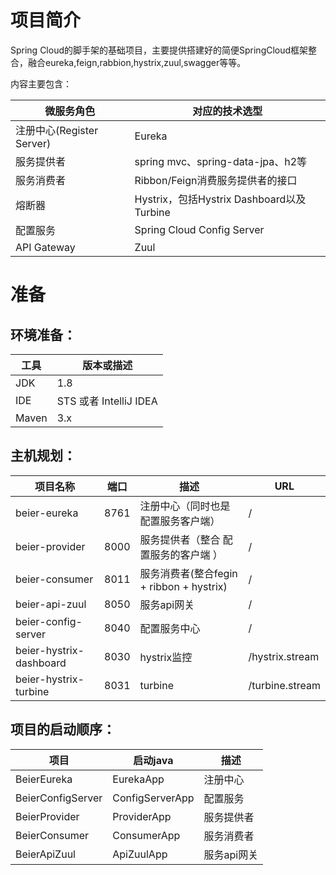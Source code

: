 # 项目简介

Spring Cloud的脚手架的基础项目，主要提供搭建好的简便SpringCloud框架整合，融合eureka,feign,rabbion,hystrix,zuul,swagger等等。

内容主要包含：

| 微服务角色                 | 对应的技术选型                              |
| --------------------- | ------------------------------------ |
| 注册中心(Register Server) | Eureka                               |
| 服务提供者                 | spring mvc、spring-data-jpa、h2等       |
| 服务消费者                 | Ribbon/Feign消费服务提供者的接口               |
| 熔断器                   | Hystrix，包括Hystrix Dashboard以及Turbine |
| 配置服务                  | Spring Cloud Config Server           |
| API Gateway           | Zuul                                 |



# 准备

## 环境准备：

| 工具    | 版本或描述                |
| ----- | -------------------- |
| JDK   | 1.8                  |
| IDE   | STS 或者 IntelliJ IDEA |
| Maven | 3.x                  |



## 主机规划：

| 项目名称                                     | 端口   | 描述                     | URL             |
| ---------------------------------------- | ---- | ---------------------- | --------------- |
| beier-eureka            | 8761 | 注册中心（同时也是配置服务客户端）                   | /               |
| beier-provider               | 8000 | 服务提供者（整合 配置服务的客户端 ）                  | /              |
| beier-consumer       | 8011 | 服务消费者(整合fegin + ribbon + hystrix)             | /        |
| beier-api-zuul                 | 8050 | 服务api网关            | /           |
| beier-config-server               | 8040 | 配置服务中心                  | /            |
| beier-hystrix-dashboard           | 8030 | hystrix监控              | /hystrix.stream |
| beier-hystrix-turbine             | 8031 | turbine                | /turbine.stream |


## 项目的启动顺序：
 | 项目    | 启动java                          | 描述 |
 | ---------- | ------- |----- |
 | BeierEureka   |  EurekaApp                  | 注册中心     |
 | BeierConfigServer   | ConfigServerApp       |  配置服务          |
 | BeierProvider | ProviderApp                 |     服务提供者       |
 | BeierConsumer | ConsumerApp                 |   服务消费者   |
 | BeierApiZuul | ApiZuulApp                   |    服务api网关   |
